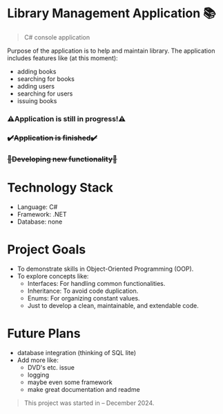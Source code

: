#   Library Management Application 📚
> C# console application


Purpose of the application is to help and maintain library. The application includes features like (at this moment):

   - adding books
   - searching for books
   - adding users
   - searching for users
   - issuing books
   
### :warning:Application is still in progress!:warning:
### ~~✔️Application is finished✔️~~
### ~~🔨Developing new functionality🔨~~

#    Technology Stack
- Language: C#
- Framework: .NET
- Database: none

#   Project Goals

- To demonstrate skills in Object-Oriented Programming (OOP).
- To explore concepts like:
   - Interfaces: For handling common functionalities.
   - Inheritance: To avoid code duplication.
   - Enums: For organizing constant values.
   - Just to develop a clean, maintainable, and extendable code.

#   Future Plans

   - database integration (thinking of SQL lite)
   - Add more like:
       - DVD's etc. issue
       - logging
       - maybe even some framework
       - make great documentation and readme
    
> This project was started in – December 2024.
